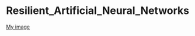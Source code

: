 # Resilient_Artificial_Neural_Networks


[My image](https://github.com/LuisAmaroUC/Resilient_Artificial_Neural_Network/code/modelNN.png)
